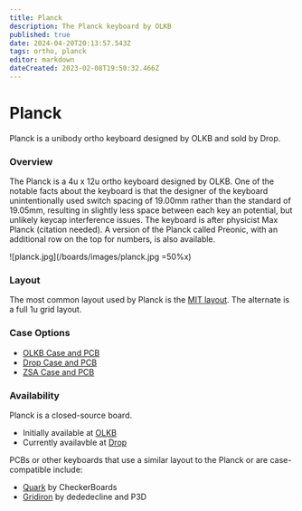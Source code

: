 ```yaml
---
title: Planck
description: The Planck keyboard by OLKB
published: true
date: 2024-04-20T20:13:57.543Z
tags: ortho, planck
editor: markdown
dateCreated: 2023-02-08T19:50:32.466Z
---
```


# Planck

Planck is a unibody ortho keyboard designed by OLKB and sold by Drop.

### Overview
The Planck is a 4u x 12u ortho keyboard designed by OLKB. One of the notable facts about the keyboard is that the designer of the keyboard unintentionally used switch spacing of 19.00mm rather than the standard of 19.05mm, resulting in slightly less space between each key an potential, but unlikely keycap interference issues. The keyboard is after physicist Max Planck (citation needed). A version of the Planck called Preonic, with an additional row on the top for numbers, is also available.

![planck.jpg](/boards/images/planck.jpg =50%x)



### Layout

The most common layout used by Planck is the [MIT layout](http://www.keyboard-layout-editor.com/##@@_a:7%3B&=Tab&=Q&=W&=E&=R&=T&=Y&=U&=I&=O&=P&=Back%20Space%3B&@=Esc&=A&=S&=D&=F&=G&=H&=J&=K&=L&=%2F%3B&='%3B&@=Shift&=Z&=X&=C&=V&=B&=N&=M&=,&=.&=%2F%2F&=Return%3B&@=&=Ctrl&=Alt&=Super&=%2F&dArr%2F%3B&_w:2%3B&=&=%2F&uArr%2F%3B&=%2F&larr%2F%3B&=%2F&darr%2F%3B&=%2F&uarr%2F%3B&=%2F&rarr%2F). The alternate is a full 1u grid layout.

### Case Options

* [OLKB Case and PCB](https://olkb.com/collections/planck)
* [Drop Case and PCB](https://drop.com/buy/planck-mechanical-keyboard?mode=guest_open&pc=NWHIAQUKVWVUBOHKWHMQQXOS&clickid=XSS2v01HKxyLTfbwUx0Mo372UkEUpaR5W3aESY0&irgwc=1&utm_term=252901&utm_content=OLKB&utm_medium=affiliate&utm_source=impactradius&utm_placement=&utm_keyword=&mode=shop_open)
* [ZSA Case and PCB](https://ergodox-ez.com/pages/planck)

### Availability
Planck is a closed-source board.
* Initially available at [OLKB](https://olkb.com/collections/planck)
* Currently availavble at [Drop](https://drop.com/buy/planck-mechanical-keyboard?defaultSelectionIds=984962)

PCBs or other keyboards that use a similar layout to the Planck or are case-compatible include:
* [Quark](https://www.checkerboards.xyz/quark_pcb) by CheckerBoards
* [Gridiron](https://github.com/dededecline/Gridiron) by dededecline and P3D